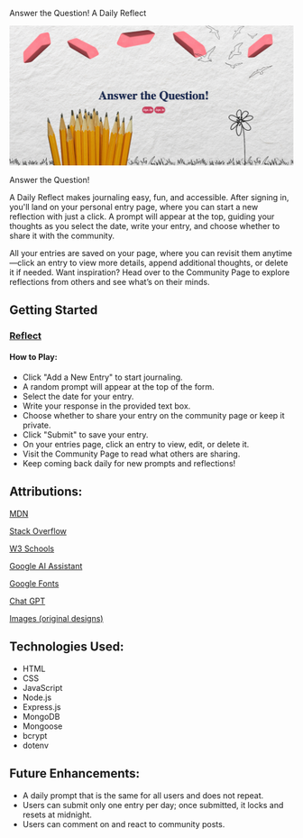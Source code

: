 Answer the Question! A Daily Reflect

![LOGO](https://github.com/kayawoods/dailyreflect/blob/main/Screenshot%202025-03-02%20at%2020.57.22.png?raw=true)

Answer the Question!

A Daily Reflect makes journaling easy, fun, and accessible. After signing in, you'll land on your personal entry page, where you can start a new reflection with just a click. A prompt will appear at the top, guiding your thoughts as you select the date, write your entry, and choose whether to share it with the community.

All your entries are saved on your page, where you can revisit them anytime—click an entry to view more details, append additional thoughts, or delete it if needed. Want inspiration? Head over to the Community Page to explore reflections from others and see what’s on their minds.

## Getting Started 

### [Reflect](https://daily-write-b40bfdcb6395.herokuapp.com/)
#### How to Play: 
* Click "Add a New Entry" to start journaling.
* A random prompt will appear at the top of the form.
* Select the date for your entry.
* Write your response in the provided text box.
* Choose whether to share your entry on the community page or keep it private.
* Click "Submit" to save your entry.
* On your entries page, click an entry to view, edit, or delete it.
* Visit the Community Page to read what others are sharing.
* Keep coming back daily for new prompts and reflections!
## Attributions: 
[MDN](https://developer.mozilla.org/en-US/)

[Stack Overflow](https://stackoverflow.com/questions)

[W3 Schools](https://www.w3schools.com/JSREF/met_win_settimeout.asp)

[Google AI Assistant](https://www.google.com/)

[Google Fonts](https://fonts.google.com/)

[Chat GPT](https://openai.com/index/chatgpt/)

[Images (original designs)](http://canva.com)

## Technologies Used:
* HTML
* CSS
* JavaScript 
* Node.js
* Express.js
* MongoDB
* Mongoose
* bcrypt 
* dotenv

## Future Enhancements: 
* A daily prompt that is the same for all users and does not repeat.
* Users can submit only one entry per day; once submitted, it locks and resets at midnight.
* Users can comment on and react to community posts.

